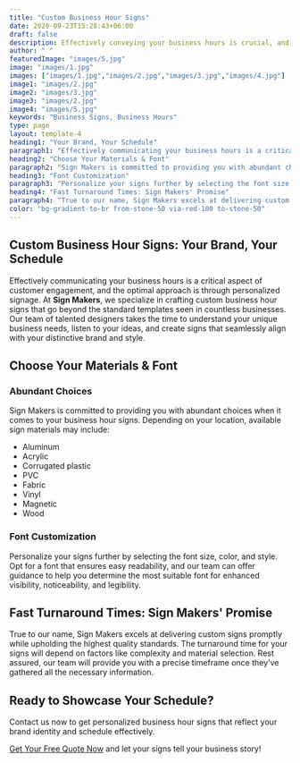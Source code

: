 ```yaml
---
title: "Custom Business Hour Signs"
date: 2020-09-23T15:28:43+06:00
draft: false
description: Effectively conveying your business hours is crucial, and the optimal approach is through signage. However, your signs don't have to conform to the standard templates seen in countless businesses
author: " "
featuredImage: "images/5.jpg"
image: "images/1.jpg"
images: ["images/1.jpg","images/2.jpg","images/3.jpg","images/4.jpg"]
image1: "images/2.jpg"
image2: "images/3.jpg"
image3: "images/2.jpg"
image4: "images/5.jpg"
keywords: "Business Signs, Business Hours"
type: page
layout: template-4
heading1: "Your Brand, Your Schedule"
paragraph1: "Effectively communicating your business hours is a critical aspect of customer engagement, and the optimal approach is through personalized signage. At Sign Makers, we specialize in crafting custom business hour signs that go beyond the standard templates seen in countless businesses. Our team of talented designers takes the time to understand your unique business needs, listen to your ideas, and create signs that seamlessly align with your distinctive brand and style."
heading2: "Choose Your Materials & Font"
paragraph2: "Sign Makers is committed to providing you with abundant choices when it comes to your business hour signs. Depending on your location, available sign materials may include Aluminum, Acrylic, Corrugated plastic, PVC, FabricVinyl, Magnetic and Wood"
heading3: "Font Customization"
paragraph3: "Personalize your signs further by selecting the font size, color, and style. Opt for a font that ensures easy readability, and our team can offer guidance to help you determine the most suitable font for enhanced visibility, noticeability, and legibility."
heading4: "Fast Turnaround Times: Sign Makers' Promise"
paragraph4: "True to our name, Sign Makers excels at delivering custom signs promptly while upholding the highest quality standards. The turnaround time for your signs will depend on factors like complexity and material selection. Rest assured, our team will provide you with a precise timeframe once they've gathered all the necessary information."
color: "bg-gradient-to-br from-stone-50 via-red-100 to-stone-50"
---
```


## Custom Business Hour Signs: Your Brand, Your Schedule

Effectively communicating your business hours is a critical aspect of customer engagement, and the optimal approach is through personalized signage. At **Sign Makers**, we specialize in crafting custom business hour signs that go beyond the standard templates seen in countless businesses. Our team of talented designers takes the time to understand your unique business needs, listen to your ideas, and create signs that seamlessly align with your distinctive brand and style.

## Choose Your Materials & Font

### Abundant Choices
Sign Makers is committed to providing you with abundant choices when it comes to your business hour signs. Depending on your location, available sign materials may include:

- Aluminum
- Acrylic
- Corrugated plastic
- PVC
- Fabric
- Vinyl
- Magnetic
- Wood

### Font Customization
Personalize your signs further by selecting the font size, color, and style. Opt for a font that ensures easy readability, and our team can offer guidance to help you determine the most suitable font for enhanced visibility, noticeability, and legibility.

## Fast Turnaround Times: Sign Makers' Promise

True to our name, Sign Makers excels at delivering custom signs promptly while upholding the highest quality standards. The turnaround time for your signs will depend on factors like complexity and material selection. Rest assured, our team will provide you with a precise timeframe once they've gathered all the necessary information.

## Ready to Showcase Your Schedule?

Contact us now to get personalized business hour signs that reflect your brand identity and schedule effectively.

[Get Your Free Quote Now](/book-consultation/) and let your signs tell your business story!
